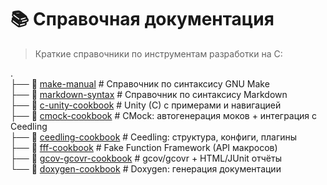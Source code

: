 # 📚 Справочная документация  

> Краткие справочники по инструментам разработки на C:  

.  
├── 📄 [make-manual](https://buddybot-project.github.io/cheatsheets/make-manual.html)          # Справочник по синтаксису GNU Make  
├── 📄 [markdown-syntax](https://buddybot-project.github.io/cheatsheets/markdown-syntax.html)  # Справочник по синтаксису Markdown  
├── 📄 [c-unity-cookbook](https://buddybot-project.github.io/cheatsheets/c-unity-cookbook.html) # Unity (C) с примерами и навигацией  
├── 📄 [cmock-cookbook](https://buddybot-project.github.io/cheatsheets/cmock-cookbook.html)    # CMock: автогенерация моков + интеграция с Ceedling  
├── 📄 [ceedling-cookbook](https://buddybot-project.github.io/cheatsheets/ceedling-cookbook.html) # Ceedling: структура, конфиги, плагины  
├── 📄 [fff-cookbook](https://buddybot-project.github.io/cheatsheets/fff-cookbook.html)        # Fake Function Framework (API макросов)  
├── 📄 [gcov-gcovr-cookbook](https://buddybot-project.github.io/cheatsheets/gcov-gcovr-cookbook.html) # gcov/gcovr + HTML/JUnit отчёты  
└── 📄 [doxygen-cookbook](https://buddybot-project.github.io/cheatsheets/doxygen-cookbook.html) # Doxygen: генерация документации  

